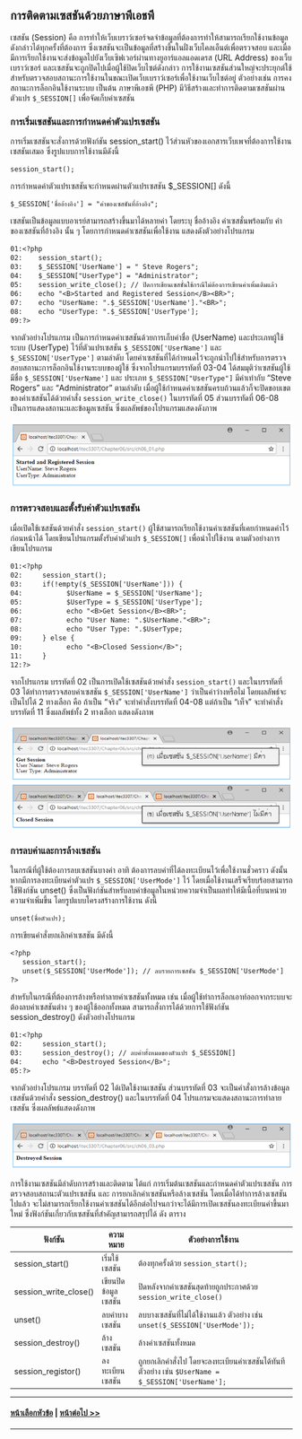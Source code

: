 ## การติดตามเซสชันด้วยภาษาพีเอชพี

เซสชัน (Session) คือ การทำให้เว็บเบราว์เซอร์จดจำข้อมูลที่ต้องการทำให้สามารถเรียกใช้งานข้อมูลดังกล่าวได้ทุกครั้งที่ต้องการ ซึ่งเซสชันจะเป็นข้อมูลที่สร้างขึ้นในฝั่งเว็บไคลเอ็นต์เพื่อตรวจสอบ และเมื่อมีการเรียกใช้งานจะส่งข้อมูลไปยังเว็บเซิฟเวอร์ผ่านทางยูอาร์แอลแอดเดรส (URL Address) ของเว็บเบราว์เซอร์ และเซสชันจะถูกปิดไปเมื่อผู้ใช้ปิดเว็บไซต์ดังกล่าว การใช้งานเซสชันส่วนใหญ่จะประยุกต์ใช้สำหรับตรวจสอบสถานะการใช้งานในขณะเปิดเว็บเบราว์เซอร์เพื่อใช้งานเว็บไซต์อยู่ ตัวอย่างเช่น การคงสถานะการล็อกอินใช้งานระบบ เป็นต้น ภาษาพีเอชพี (PHP) มีวิธีสร้างและทำการติดตามเซสชันผ่านตัวแปร ```$_SESSION[]``` เพื่อจัดเก็บค่าเซสชัน 

### การเริ่มเซสชันและการกำหนดค่าตัวแปรเซสชัน
การเริ่มเซสชันจะสั่งการด้วยฟังก์ชัน session_start() ไว้ส่วนหัวของเอกสารเว็บเพจที่ต้องการใช้งานเซสชันเสมอ ซึ่งรูปแบบการใช้งานมีดังนี้

```
session_start();
```

การกำหนดค่าตัวแปรเซสชันจะกำหนดผ่านตัวแปรเซสชัน $_SESSION[] ดังนี้

```
$_SESSION['ชื่ออ้างอิง'] = "ค่าของเซสชันที่อ้างอิง";
```

เซสชันเป็นข้อมูลแบบอาเรย์สามารถสร้างขึ้นมาได้หลายค่า โดยระบุ ชื่ออ้างอิง ค่าเซสชั่นพร้อมกับ ค่าของเซสชันที่อ้างอิง นั้น ๆ โดยการกำหนดค่าเซสชันเพื่อใช้งาน แสดงดังตัวอย่างโปรแกรม

```
01:<?php
02:	   session_start();
03:	   $_SESSION['UserName'] = " Steve Rogers";
04:	   $_SESSION["UserType"] = "Administrator";
05:	   session_write_close(); // ปิดการเขียนเซสชั่นใช้กรณีไม่ต้องการเขียนค่าเพิ่มเติมแล้ว
06:	   echo "<B>Started and Registered Session</B><BR>";
07:	   echo "UserName: ".$_SESSION['UserName']."<BR>";
08:	   echo "UserType: ".$_SESSION['UserType'];
09:?>
```

จากตัวอย่างโปรแกรม เป็นการกำหนดค่าเซสชันด้วยการเก็บค่าชื่อ (UserName) และประเภทผู้ใช้ระบบ (UserType) ไว้ที่ตัวแปรเซสชัน ```$_SESSION['UserName']``` และ ```$_SESSION['UserType']``` ตามลำดับ โดยค่าเซสชันที่ได้กำหนดไว้จะถูกนำไปใช้สำหรับการตรวจสอบสถานะการล็อกอินใช้งานระบบของผู้ใช้ ซึ่งจากโปรแกรมบรรทัดที่ 03-04 ได้สมมุติว่าเซสชันผู้ใช้มีชื่อ ```$_SESSION['UserName']``` และ ประเภท ```$_SESSION["UserType"]``` มีค่าเท่ากับ “Steve Rogers” และ “Administrator” ตามลำดับ เมื่อผู้ใช้กำหนดค่าเซสชันครบถ้วนแล้วก็จะปิดขอบเขตของค่าเซสชันได้ด้วยคำสั่ง ```session_write_close()``` ในบรรทัดที่ 05 ส่วนบรรทัดที่ 06-08 เป็นการแสดงสถานะและข้อมูลเซสชัน ซึ่งผลลัพธ์ของโปรแกรมแสดงดังภาพ

<img src=img/0601.png>

### การตรวจสอบและตั้งรับค่าตัวแปรเซสชัน
เมื่อเปิดใช้เซสชันด้วยคำสั่ง ```session_start()``` ผู้ใช้สามารถเรียกใช้งานค่าเซสชันที่เคยกำหนดค่าไว้ก่อนหน้าได้ โดยเขียนโปรแกรมตั้งรับค่าตัวแปร ```$_SESSION[]``` เพื่อนำไปใช้งาน ตามตัวอย่างการเขียนโปรแกรม

```
01:<?php
02:	    session_start();
03:	    if(!empty($_SESSION['UserName'])) {
04:	          $UserName = $_SESSION['UserName'];
05:	          $UserType = $_SESSION['UserType'];
06:	          echo "<B>Get Session</B><BR>";
07:	          echo "User Name: ".$UserName."<BR>";
08:	          echo "User Type: ".$UserType;
09:	    } else {
10:	          echo "<B>Closed Session</B>";
11:	    }
12:?>
```

จากโปรแกรม บรรทัดที่ 02 เป็นการเปิดใช้เซสชันด้วยคำสั่ง ```session_start()```  และในบรรทัดที่ 03 ได้ทำการตรวจสอบค่าเซสชัน ```$_SESSION['UserName']``` ว่าเป็นค่าว่างหรือไม่   โดยผลลัพธ์จะเป็นไปได้ 2 ทางเลือก คือ ถ้าเป็น “จริง” จะทำคำสั่งบรรทัดที่ 04-08 แต่ถ้าเป็น “เท็จ” จะทำคำสั่งบรรทัดที่ 11 ซึ่งผลลัพธ์ทั้ง 2 ทางเลือก แสดงดังภาพ

<img src=img/0602.png>

### การลบค่าและการล้างเซสชัน
ในกรณีที่ผู้ใช้ต้องการลบเซสชันบางค่า อาทิ ต้องการลบค่าที่ได้ลงทะเบียนไว้เพื่อใช้งานชั่วคราว ดังนั้น หากมีการลงทะเบียนค่าตัวแปร  ```$_SESSION['UserMode']``` ไว้ โดยเมื่อใช้งานเสร็จเรียบร้อยสามารถใช้ฟังก์ชัน unset() ซึ่งเป็นฟังก์ชันสำหรับลบค่าข้อมูลในหน่วยความจำเป็นผลทำให้มีเนื้อที่บนหน่วยความจำเพิ่มขึ้น โดยรูปแบบโครงสร้างการใช้งาน ดังนี้ 

```
unset(ชื่อตัวแปร);
```

การเขียนคำสั่งยกเลิกค่าเซสชัน มีดังนี้  

```
<?php
   session_start();
   unset($_SESSION['UserMode']); // ลบรายการเซสชัน $_SESSION['UserMode']
?>
```

สำหรับในกรณีที่ต้องการล้างหรือทำลายค่าเซสชันทั้งหมด เช่น เมื่อผู้ใช้ทำการล็อกเอาท์ออกจากระบบจะต้องลบค่าเซสชันต่าง ๆ ของผู้ใช้ออกทั้งหมด สามารถสั่งการได้ด้วยการใช้ฟังก์ชัน session_destroy() ดังตัวอย่างโปรแกรม

```
01:<?php 
02:	    session_start();
03:	    session_destroy(); // ลบค่าทั้งหมดของตัวแปร $_SESSION[] 
04:	    echo "<B>Destroyed Session</B>";
05:?>
```

จากตัวอย่างโปรแกรม บรรทัดที่ 02 ได้เปิดใช้งานเซสชัน ส่วนบรรทัดที่ 03 จะเป็นคำสั่งการล้างข้อมูลเซสชันด้วยคำสั่ง session_destroy() และในบรรทัดที่ 04 โปรแกรมจะแสดงสถานะการทำลายเซสชัน ซึ่งผลลัพธ์แสดงดังภาพ

<img src=img/0603.png>

การใช้งานเซสชันมีลำดับการสร้างและติดตาม ได้แก่ การเริ่มต้นเซสชันและกำหนดค่าตัวแปรเซสชัน การตรวจสอบสถานะตัวแปรเซสชัน และ การยกเลิกค่าเซสชันหรือล้างเซสชัน โดยเมื่อได้ทำการล้างเซสชันไปแล้ว จะไม่สามารถเรียกใช้งานค่าเซสชันได้อีกต่อไปจนกว่าจะได้มีการเปิดเซสชันลงทะเบียนค่าขึ้นมาใหม่ ซึ่งฟังก์ชันเกี่ยวกับเซสชันที่สำคัญสามารถสรุปได้ ดัง ตาราง

| ฟังก์ชัน | ความหมาย |	ตัวอย่างการใช้งาน |
| --- | --- | --- |
| session_start() |	เริ่มใช้เซสชัน | ต้องทุกครั้งด้วย ```session_start();``` | 
| session_write_close() |	เขียนปิดข้อมูลเซสชัน | ปิดหลังจากค่าเซสชันสุดท้ายถูกประกาศด้วย ```session_write_close()``` |
| unset() |	ลบค่าบางเซสชัน |	ลบบางเซสชันที่ไม่ได้ใช้งานแล้ว ตัวอย่าง เช่น ```unset($_SESSION['UserMode']);``` |
| session_destroy() |	ล้างเซสชัน |	ล้างค่าเซสชันทั้งหมด |
| session_registor() |	ลงทะเบียนเซสชัน |	ถูกยกเลิกคำสั่งไป โดยจะลงทะเบียนค่าเซสชันได้ทันที ตัวอย่าง เช่น ```$UserName = $_SESSION['UserName'];``` |

---
#### [หน้าเลือกหัวข้อ](README.md) | [หน้าต่อไป >>](0602.md)
---
